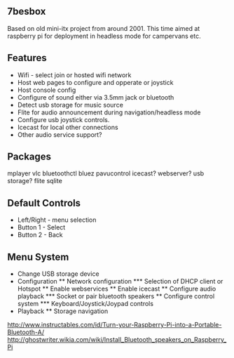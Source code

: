 7besbox
------

Based on old mini-itx project from around 2001. This time aimed at raspberry pi for deployment in headless mode for campervans etc.

Features
--------

* Wifi - select join or hosted wifi network
* Host web pages to configure and opperate or joystick
* Host console config
* Configure of sound either via 3.5mm jack or bluetooth
* Detect usb storage for music source
* Flite for audio announcement during navigation/headless mode
* Configure usb joystick controls. 
* Icecast for local other connections
* Other audio service support?

Packages
--------
mplayer
vlc
bluetoothctl
bluez
pavucontrol
icecast?
webserver?
usb storage?
flite
sqlite

Default Controls
----------------

* Left/Right - menu selection
* Button 1 - Select
* Button 2 - Back



Menu System
-----------

* Change USB storage device
* Configuration
** Network configuration
*** Selection of DHCP client or Hotspot
** Enable webservices
** Enable icecast
** Configure audio playback
*** Socket or pair bluetooth speakers
** Configure control system
*** Keyboard/Joystick/Joypad controls
* Playback
** Storage navigation


http://www.instructables.com/id/Turn-your-Raspberry-Pi-into-a-Portable-Bluetooth-A/
http://ghostwriter.wikia.com/wiki/Install_Bluetooth_speakers_on_Raspberry_Pi
